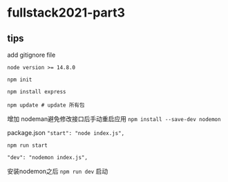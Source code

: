 # fullstack2021-part3
## tips
add gitignore file

`node version >= 14.8.0`

`npm init`

`npm install express`

`npm update # update 所有包`

增加 nodeman避免修改接口后手动重启应用
`npm install --save-dev nodemon` 

package.json
`"start": "node index.js",`

`npm run start`

`"dev": "nodemon index.js",`

安装nodemon之后
`npm run dev` 启动










